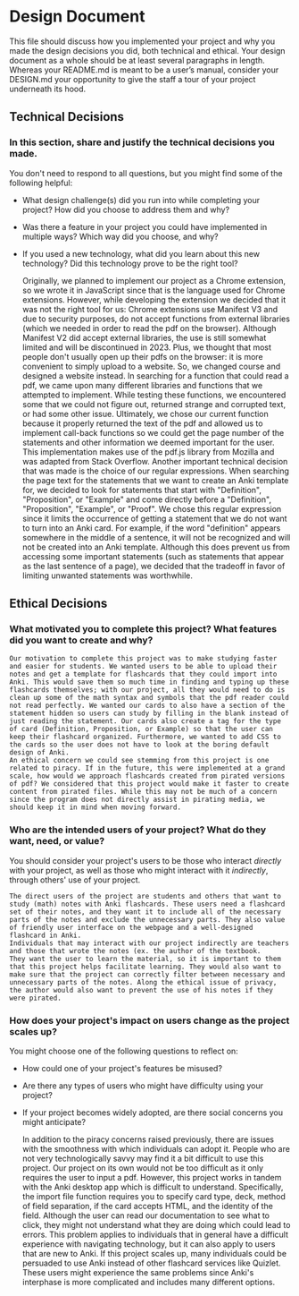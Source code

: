 # Design Document
This file should discuss how you implemented your project and why you made the design decisions you did, both technical and ethical. Your design document as a whole should be at least several paragraphs in length. Whereas your README.md is meant to be a user’s manual, consider your DESIGN.md your opportunity to give the staff a tour of your project underneath its hood.

## Technical Decisions
### In this section, share and justify the technical decisions you made.
You don't need to respond to all questions, but you might find some of the following helpful:
* What design challenge(s) did you run into while completing your project? How did you choose to address them and why?
* Was there a feature in your project you could have implemented in multiple ways? Which way did you choose, and why?
* If you used a new technology, what did you learn about this new technology? Did this technology prove to be the right tool?

    Originally, we planned to implement our project as a Chrome extension, so we wrote it in JavaScript since that is the language used for Chrome extensions. However, while developing the extension we decided that it was not the right tool for us: Chrome extensions use Manifest V3 and due to security purposes, do not accept functions from external libraries (which we needed in order to read the pdf on the browser). Although Manifest V2 did accept external libraries, the use is still somewhat limited and will be discontinued in 2023. Plus, we thought that most people don't usually open up their pdfs on the browser: it is more convenient to simply upload to a website. So, we changed course and designed a website instead. 
    In searching for a function that could read a pdf, we came upon many different libraries and functions that we attempted to implement. While testing these functions, we encountered some that we could not figure out, returned strange and corrupted text, or had some other issue. Ultimately, we chose our current function because it properly returned the text of the pdf and allowed us to implement call-back functions so we could get the page number of the statements and other information we deemed important for the user. This implementation makes use of the pdf.js library from Mozilla and was adapted from Stack Overflow. 
    Another important technical decision that was made is the choice of our regular expressions. When searching the page text for the statements that we want to create an Anki template for, we decided to look for statements that start with "Definition", "Proposition", or "Example" and come directly before a "Definition", "Proposition", "Example", or "Proof". We chose this regular expression since it limits the occurrence of getting a statement that we do not want to turn into an Anki card. For example, if the word "definition" appears somewhere in the middle of a sentence, it will not be recognized and will not be created into an Anki template. Although this does prevent us from accessing some important statements (such as statements that appear as the last sentence of a page), we decided that the tradeoff in favor of limiting unwanted statements was worthwhile.

## Ethical Decisions
### What motivated you to complete this project? What features did you want to create and why?

    Our motivation to complete this project was to make studying faster and easier for students. We wanted users to be able to upload their notes and get a template for flashcards that they could import into Anki. This would save them so much time in finding and typing up these flashcards themselves; with our project, all they would need to do is clean up some of the math syntax and symbols that the pdf reader could not read perfectly. We wanted our cards to also have a section of the statement hidden so users can study by filling in the blank instead of just reading the statement. Our cards also create a tag for the type of card (Definition, Proposition, or Example) so that the user can keep their flashcard organized. Furthermore, we wanted to add CSS to the cards so the user does not have to look at the boring default design of Anki.
    An ethical concern we could see stemming from this project is one related to piracy. If in the future, this were implemented at a grand scale, how would we approach flashcards created from pirated versions of pdf? We considered that this project would make it faster to create content from pirated files. While this may not be much of a concern since the program does not directly assist in pirating media, we should keep it in mind when moving forward. 

### Who are the intended users of your project? What do they want, need, or value?
You should consider your project's users to be those who interact _directly_ with your project, as well as those who might interact with it _indirectly_, through others' use of your project.

    The direct users of the project are students and others that want to study (math) notes with Anki flashcards. These users need a flashcard set of their notes, and they want it to include all of the necessary parts of the notes and exclude the unnecessary parts. They also value of friendly user interface on the webpage and a well-designed flashcard in Anki.
    Individuals that may interact with our project indirectly are teachers and those that wrote the notes (ex. the author of the textbook. 
    They want the user to learn the material, so it is important to them that this project helps facilitate learning. They would also want to make sure that the project can correctly filter between necessary and unnecessary parts of the notes. Along the ethical issue of privacy, the author would also want to prevent the use of his notes if they were pirated.

### How does your project's impact on users change as the project scales up?
You might choose one of the following questions to reflect on:
* How could one of your project's features be misused?
* Are there any types of users who might have difficulty using your project?
* If your project becomes widely adopted, are there social concerns you might anticipate?

    In addition to the piracy concerns raised previously, there are issues with the smoothness with which individuals can adopt it. People who are not very technologically savvy may find it a bit difficult to use this project. Our project on its own would not be too difficult as it only requires the user to input a pdf. However, this project works in tandem with the Anki desktop app which is difficult to understand. Specifically, the import file function requires you to specify card type, deck, method of field separation, if the card accepts HTML, and the identity of the field. Although the user can read our documentation to see what to click, they might not understand what they are doing which could lead to errors.
    This problem applies to individuals that in general have a difficult experience with navigating technology, but it can also apply to users that are new to Anki. If this project scales up, many individuals could be persuaded to use Anki instead of other flashcard services like Quizlet. These users might experience the same problems since Anki's interphase is more complicated and includes many different options.
